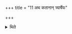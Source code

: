 +++
title = "11 अथ कतानान् त्र्यार्षेयः"

+++

<details><summary>थिते</summary>

11. Now there are three R̥ṣis of Katas. (The Hotr̥ says) 0 Vaiśvāmitra, Kātya, Ātkīla. (The Adhvaryu says): In the manner of Atkīla, Kata, Viśvāmitra.  

</details>
